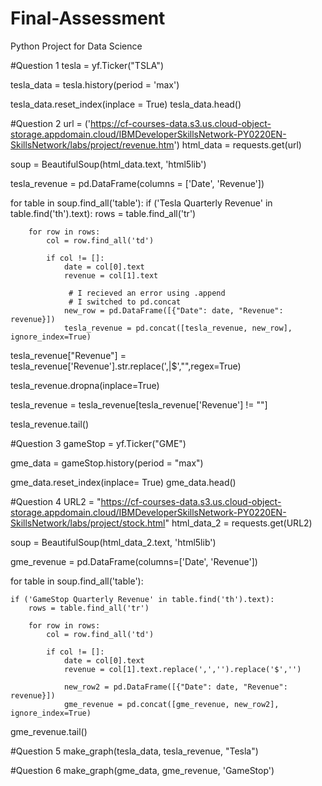 # Final-Assessment
Python Project for Data Science

#Question 1
tesla = yf.Ticker("TSLA")

tesla_data = tesla.history(period = 'max')

tesla_data.reset_index(inplace = True)
tesla_data.head()

#Question 2
url = ('https://cf-courses-data.s3.us.cloud-object-storage.appdomain.cloud/IBMDeveloperSkillsNetwork-PY0220EN-SkillsNetwork/labs/project/revenue.htm')
html_data = requests.get(url)

soup = BeautifulSoup(html_data.text, 'html5lib')

tesla_revenue = pd.DataFrame(columns = ['Date', 'Revenue'])

for table in soup.find_all('table'): 
    if ('Tesla Quarterly Revenue' in table.find('th').text):
        rows = table.find_all('tr')
        
        for row in rows:
            col = row.find_all('td')

            if col != []:
                date = col[0].text
                revenue = col[1].text

                 # I recieved an error using .append
                 # I switched to pd.concat
                new_row = pd.DataFrame([{"Date": date, "Revenue": revenue}])
                tesla_revenue = pd.concat([tesla_revenue, new_row], ignore_index=True)
  
tesla_revenue["Revenue"] = tesla_revenue['Revenue'].str.replace(',|\$',"",regex=True)

tesla_revenue.dropna(inplace=True)

tesla_revenue = tesla_revenue[tesla_revenue['Revenue'] != ""]

tesla_revenue.tail()

#Question 3
gameStop = yf.Ticker("GME")

gme_data = gameStop.history(period = "max")

gme_data.reset_index(inplace= True)
gme_data.head()

#Question 4
URL2 = "https://cf-courses-data.s3.us.cloud-object-storage.appdomain.cloud/IBMDeveloperSkillsNetwork-PY0220EN-SkillsNetwork/labs/project/stock.html"
html_data_2 = requests.get(URL2)

soup = BeautifulSoup(html_data_2.text, 'html5lib')

gme_revenue = pd.DataFrame(columns=['Date', 'Revenue'])

for table in soup.find_all('table'):

    if ('GameStop Quarterly Revenue' in table.find('th').text):
        rows = table.find_all('tr')
        
        for row in rows:
            col = row.find_all('td')
            
            if col != []:
                date = col[0].text
                revenue = col[1].text.replace(',','').replace('$','')

                new_row2 = pd.DataFrame([{"Date": date, "Revenue": revenue}])
                gme_revenue = pd.concat([gme_revenue, new_row2], ignore_index=True)

gme_revenue.tail()

#Question 5
make_graph(tesla_data, tesla_revenue, "Tesla")

#Question 6
make_graph(gme_data, gme_revenue, 'GameStop')
